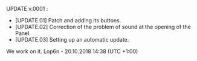 UPDATE v.0001 :

- [UPDATE.01] Patch and adding its buttons.
- [UPDATE.02] Correction of the problem of sound at the opening of the Panel.
- [UPDATE.03] Setting up an automatic update.

We work on it. 
Lop6n - 20.10.2018 14:38 (UTC +1:00)
